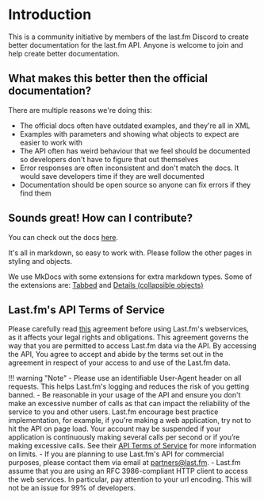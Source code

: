 # Introduction

This is a community initiative by members of the last.fm Discord to create better documentation for the last.fm API. Anyone is welcome to join and help create better documentation.

## What makes this better then the official documentation?

There are multiple reasons we're doing this:

- The official docs often have outdated examples, and they're all in XML
- Examples with parameters and showing what objects to expect are easier to work with
- The API often has weird behaviour that we feel should be documented so developers don't have to figure that out themselves
- Error responses are often inconsistent and don't match the docs. It would save developers time if they are well documented
- Documentation should be open source so anyone can fix errors if they find them

## Sounds great! How can I contribute?

You can check out the docs [here](https://github.com/lastfm-docs/api-docs/tree/master/docs). 

It's all in markdown, so easy to work with. Please follow the other pages in styling and objects.

We use MkDocs with some extensions for extra markdown types. Some of the extensions are: [Tabbed](https://facelessuser.github.io/pymdown-extensions/extensions/tabbed/) and [Details (collapsible objects)](https://facelessuser.github.io/pymdown-extensions/extensions/details/)

## Last.fm's API Terms of Service

Please carefully read [this](https://www.last.fm/api/tos) agreement  before using Last.fm's webservices, as it affects your legal rights and obligations. This agreement governs the way that you are permitted to access Last.fm data via the API. By accessing the API, You agree to accept and abide by the terms set out in the agreement in respect of your access to and use of the Last.fm data.

!!! warning "Note"
	- Please use an identifiable User-Agent header on all requests. This helps Last.fm's logging and reduces the risk of you getting banned.
	- Be reasonable in your usage of the API and ensure you don't make an excessive number of calls as that can impact the reliability of the service to you and other users. Last.fm encourage best practice implementation, for example, if you're making a web application, try not to hit the API on page load. Your account may be suspended if your application is continuously making several calls per second or if you’re making excessive calls. See their [API Terms of Service](https://www.last.fm/api/tos) for more information on limits.
	- If you are planning to use Last.fm's API for commercial purposes, please contact them via email at [partners@last.fm](mailto:partners@last.fm).
	- Last.fm assume that you are using an RFC 3986-compliant HTTP client to access the web services. In particular, pay attention to your url encoding. This will not be an issue for 99% of developers.
